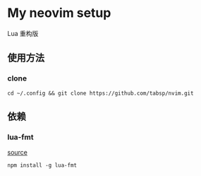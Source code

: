 # My neovim setup

Lua 重构版

## 使用方法

### clone

```shell
cd ~/.config && git clone https://github.com/tabsp/nvim.git
```

## 依赖

### lua-fmt

[source](https://github.com/trixnz/lua-fmt)

```shell
npm install -g lua-fmt
```

